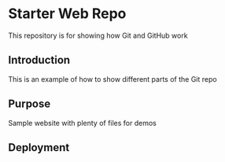 # Starter Web Repo

This repository is for showing how Git and GitHub work

## Introduction

This is an example of how to show different parts of the Git repo

## Purpose

Sample website with plenty of files for demos

## Deployment